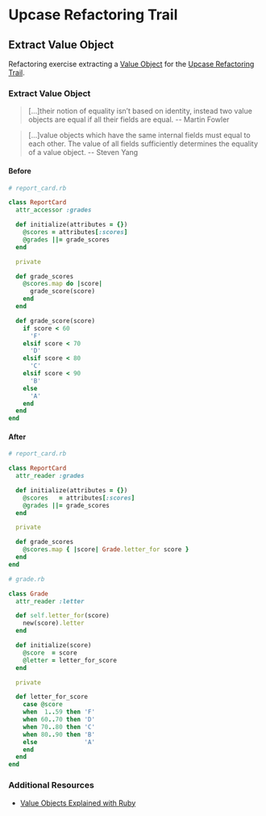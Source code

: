 # Upcase Refactoring Trail

## Extract Value Object

Refactoring exercise extracting a [Value Object](https://martinfowler.com/bliki/ValueObject.html) for the [Upcase Refactoring Trail](https://thoughtbot.com/upcase/refactoring).

### Extract Value Object

> [...]their notion of equality isn’t based on identity, instead two value objects are equal if all their fields are equal. -- Martin Fowler

> [...]value objects which have the same internal fields must equal to each other. The value of all fields sufficiently determines the equality of a value object. -- Steven Yang

#### Before

```ruby
# report_card.rb

class ReportCard
  attr_accessor :grades

  def initialize(attributes = {})
    @scores = attributes[:scores]
    @grades ||= grade_scores
  end

  private

  def grade_scores
    @scores.map do |score|
      grade_score(score)
    end
  end

  def grade_score(score)
    if score < 60
      'F'
    elsif score < 70
      'D'
    elsif score < 80
      'C'
    elsif score < 90
      'B'
    else
      'A'
    end
  end
end
```

#### After

```ruby
# report_card.rb

class ReportCard
  attr_reader :grades

  def initialize(attributes = {})
    @scores   = attributes[:scores]
    @grades ||= grade_scores
  end

  private

  def grade_scores
    @scores.map { |score| Grade.letter_for score }
  end
end
```

```ruby
# grade.rb

class Grade
  attr_reader :letter

  def self.letter_for(score)
    new(score).letter
  end

  def initialize(score)
    @score  = score
    @letter = letter_for_score
  end

  private

  def letter_for_score
    case @score
    when  1..59 then 'F'
    when 60..70 then 'D'
    when 70..80 then 'C'
    when 80..90 then 'B'
    else             'A'
    end
  end
end

```

### Additional Resources

- [Value Objects Explained with Ruby](https://www.sitepoint.com/value-objects-explained-with-ruby/)
